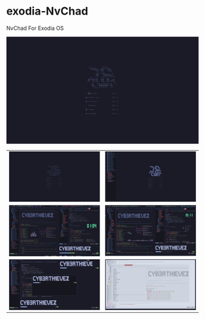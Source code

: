 # exodia-NvChad
NvChad For Exodia OS

![](img/demo.gif)


|                |                |
|----------------|----------------|
| ![](img/1.png) | ![](img/2.png) |
| ![](img/3.png) | ![](img/4.png) |
| ![](img/5.png) | ![](img/6.png) |
